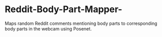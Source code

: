 # Reddit-Body-Part-Mapper-

Maps random Reddit comments mentioning body parts to corresponding body parts in the webcam using Posenet. 

